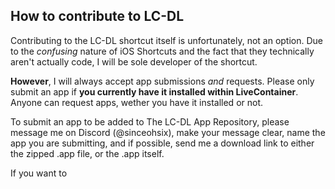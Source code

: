 ## How to contribute to LC-DL
Contributing to the LC-DL shortcut itself is unfortunately, not an option. Due to the *confusing* nature of iOS Shortcuts and the fact that they technically aren't actually code, I will be sole developer of the shortcut.

**However**, I will always accept app submissions *and* requests. Please only submit an app if **you currently have it installed within LiveContainer**. Anyone can request apps, wether you have it installed or not.

To submit an app to be added to The LC-DL App Repository, please message me on Discord (@sinceohsix), make your message clear, name the app you are submitting, and if possible, send me a download link to either the zipped .app file, or the .app itself.

If you want to
